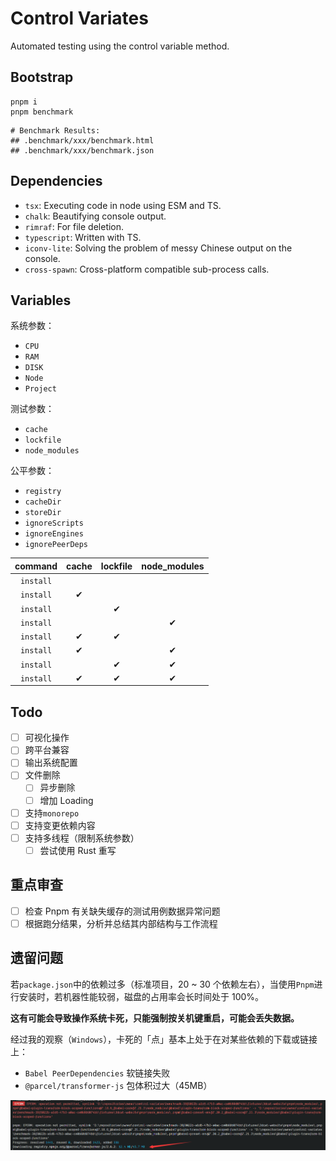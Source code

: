 # Control Variates

Automated testing using the control variable method.

## Bootstrap

```shell
pnpm i
pnpm benchmark
```

```text
# Benchmark Results:
## .benchmark/xxx/benchmark.html
## .benchmark/xxx/benchmark.json
```

## Dependencies

- `tsx`: Executing code in node using ESM and TS.
- `chalk`: Beautifying console output.
- `rimraf`: For file deletion.
- `typescript`: Written with TS.
- `iconv-lite`: Solving the problem of messy Chinese output on the console.
- `cross-spawn`: Cross-platform compatible sub-process calls.

## Variables

系统参数：

- `CPU`
- `RAM`
- `DISK`
- `Node`
- `Project`

测试参数：

- `cache`
- `lockfile`
- `node_modules`

公平参数：

- `registry`
- `cacheDir`
- `storeDir`
- `ignoreScripts`
- `ignoreEngines`
- `ignorePeerDeps`

|  command  | cache | lockfile | node_modules |
| :-------: | :---: | :------: | :----------: |
| `install` |       |          |              |
| `install` |   ✔   |          |              |
| `install` |       |    ✔     |              |
| `install` |       |          |      ✔       |
| `install` |   ✔   |    ✔     |              |
| `install` |   ✔   |          |      ✔       |
| `install` |       |    ✔     |      ✔       |
| `install` |   ✔   |    ✔     |      ✔       |

## Todo

- [ ] 可视化操作
- [ ] 跨平台兼容
- [ ] 输出系统配置
- [ ] 文件删除
  - [ ] 异步删除
  - [ ] 增加 Loading
- [ ] 支持`monorepo`
- [ ] 支持变更依赖内容
- [ ] 支持多线程（限制系统参数）
  - [ ] 尝试使用 Rust 重写

## 重点审查

- [ ] 检查 Pnpm 有关缺失缓存的测试用例数据异常问题
- [ ] 根据跑分结果，分析并总结其内部结构与工作流程

## 遗留问题

若`package.json`中的依赖过多（标准项目，20 ~ 30 个依赖左右），当使用`Pnpm`进行安装时，若机器性能较弱，磁盘的占用率会长时间处于 100%。

**这有可能会导致操作系统卡死，只能强制按关机键重启，可能会丢失数据。**

经过我的观察（`Windows`），卡死的「点」基本上处于在对某些依赖的下载或链接上：

- `Babel PeerDependencies` 软链接失败
- `@parcel/transformer-js` 包体积过大（45MB）

![boom](images/boom.png)
